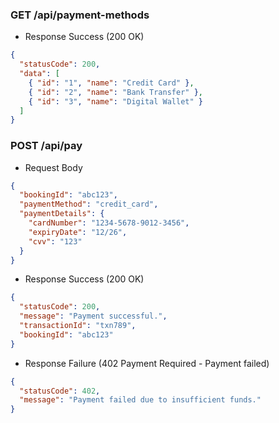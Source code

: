 ### GET /api/payment-methods
- Response Success (200 OK)
```json
{
  "statusCode": 200,
  "data": [
    { "id": "1", "name": "Credit Card" },
    { "id": "2", "name": "Bank Transfer" },
    { "id": "3", "name": "Digital Wallet" }
  ]
}
```

### POST /api/pay
- Request Body
```json
{
  "bookingId": "abc123",
  "paymentMethod": "credit_card",
  "paymentDetails": {
    "cardNumber": "1234-5678-9012-3456",
    "expiryDate": "12/26",
    "cvv": "123"
  }
}
```

- Response Success (200 OK)
```json
{
  "statusCode": 200,
  "message": "Payment successful.",
  "transactionId": "txn789",
  "bookingId": "abc123"
}
```

- Response Failure (402 Payment Required - Payment failed)
```json
{
  "statusCode": 402,
  "message": "Payment failed due to insufficient funds."
}
```